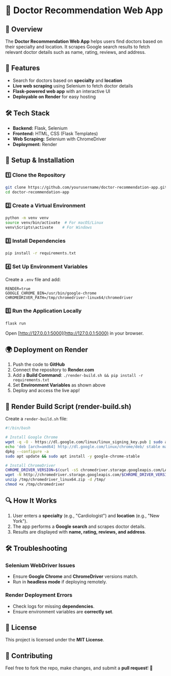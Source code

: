 # 🏥 Doctor Recommendation Web App

## 📌 Overview
The **Doctor Recommendation Web App** helps users find doctors based on their specialty and location. It scrapes Google search results to fetch relevant doctor details such as name, rating, reviews, and address.

## 🚀 Features
- Search for doctors based on **specialty** and **location**
- **Live web scraping** using Selenium to fetch doctor details
- **Flask-powered web app** with an interactive UI
- **Deployable on Render** for easy hosting

## 🛠️ Tech Stack
- **Backend:** Flask, Selenium
- **Frontend:** HTML, CSS (Flask Templates)
- **Web Scraping:** Selenium with ChromeDriver
- **Deployment:** Render

## 🔧 Setup & Installation
### 1️⃣ Clone the Repository
```bash
git clone https://github.com/yourusername/doctor-recommendation-app.git
cd doctor-recommendation-app
```

### 2️⃣ Create a Virtual Environment
```bash
python -m venv venv
source venv/bin/activate  # For macOS/Linux
venv\Scripts\activate    # For Windows
```

### 3️⃣ Install Dependencies
```bash
pip install -r requirements.txt
```

### 4️⃣ Set Up Environment Variables
Create a `.env` file and add:
```
RENDER=true
GOOGLE_CHROME_BIN=/usr/bin/google-chrome
CHROMEDRIVER_PATH=/tmp/chromedriver-linux64/chromedriver
```

### 5️⃣ Run the Application Locally
```bash
flask run
```
Open [http://127.0.0.1:5000](http://127.0.0.1:5000) in your browser.

## 🌍 Deployment on Render
1. Push the code to **GitHub**
2. Connect the repository to **Render.com**
3. Add a **Build Command**: `./render-build.sh && pip install -r requirements.txt`
4. Set **Environment Variables** as shown above
5. Deploy and access the live app!

## 📜 Render Build Script (render-build.sh)
Create a `render-build.sh` file:
```bash
#!/bin/bash

# Install Google Chrome
wget -q -O - https://dl.google.com/linux/linux_signing_key.pub | sudo apt-key add -
echo 'deb [arch=amd64] http://dl.google.com/linux/chrome/deb/ stable main' | sudo tee /etc/apt/sources.list.d/google-chrome.list
dpkg --configure -a
sudo apt update && sudo apt install -y google-chrome-stable

# Install ChromeDriver
CHROME_DRIVER_VERSION=$(curl -sS chromedriver.storage.googleapis.com/LATEST_RELEASE)
wget -N http://chromedriver.storage.googleapis.com/$CHROME_DRIVER_VERSION/chromedriver_linux64.zip -P /tmp/
unzip /tmp/chromedriver_linux64.zip -d /tmp/
chmod +x /tmp/chromedriver
```

## 🔍 How It Works
1. User enters a **specialty** (e.g., "Cardiologist") and **location** (e.g., "New York").
2. The app performs a **Google search** and scrapes doctor details.
3. Results are displayed with **name, rating, reviews, and address**.

## 🛠️ Troubleshooting
### **Selenium WebDriver Issues**
- Ensure **Google Chrome** and **ChromeDriver** versions match.
- Run in **headless mode** if deploying remotely.

### **Render Deployment Errors**
- Check logs for missing **dependencies**.
- Ensure environment variables are **correctly set**.

## 📜 License
This project is licensed under the **MIT License**.

## 🤝 Contributing
Feel free to fork the repo, make changes, and submit a **pull request**! 🚀

